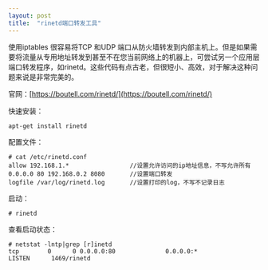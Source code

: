 ```yaml
---
layout: post
title:  "rinetd端口转发工具"
---
```


使用iptables 很容易将TCP 和UDP 端口从防火墙转发到内部主机上。但是如果需要将流量从专用地址转发到甚至不在您当前网络上的机器上，可尝试另一个应用层端口转发程序，如rinetd。这些代码有点古老，但很短小、高效，对于解决这种问题来说是非常完美的。

官网：[https://boutell.com/rinetd/](https://boutell.com/rinetd/)

快速安装：

	apt-get install rinetd

配置文件：

	# cat /etc/rinetd.conf
	allow 192.168.1.*                 //设置允许访问的ip地址信息，不写允许所有
	0.0.0.0 80 192.168.0.2 8080       //设置端口转发
	logfile /var/log/rinetd.log       //设置打印的log，不写不记录日志

启动：

	# rinetd

查看启动状态：

	# netstat -lntp|grep [r]inetd
	tcp        0      0 0.0.0.0:80              0.0.0.0:*               LISTEN      1469/rinetd  